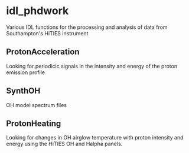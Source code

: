 # idl_phdwork

Various IDL functions for the processing and analysis of data from Southampton's HiTIES instrument

## ProtonAcceleration
Looking for periodicic signals in the intensity and energy of the proton emission profile

## SynthOH
OH model spectrum files

## ProtonHeating
Looking for changes in OH airglow temperature with proton intensity and energy using the HiTIES OH and Halpha panels.

